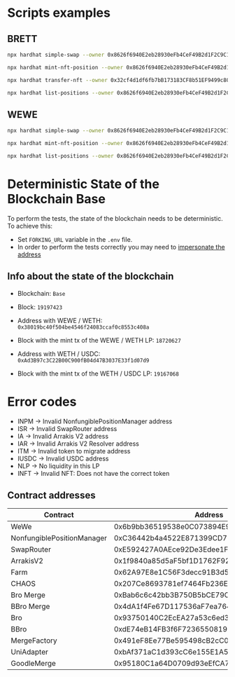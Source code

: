 # Scripts examples

## BRETT

```bash
npx hardhat simple-swap --owner 0x8626f6940E2eb28930eFb4CeF49B2d1F2C9C1199 --asset 0x532f27101965dd16442E59d40670FaF5eBB142E4 --network localhost
```

```bash
npx hardhat mint-nft-position --owner 0x8626f6940E2eb28930eFb4CeF49B2d1F2C9C1199 --asset 0x532f27101965dd16442E59d40670FaF5eBB142E4 --network localhost
```

```bash
npx hardhat transfer-nft --owner 0x32cf4d1df6fb7bB173183CF8b51EF9499c803634 --newowner 0x8626f6940E2eb28930eFb4CeF49B2d1F2C9C1199 --tokenid 888441
```

```bash
npx hardhat list-positions --owner 0x8626f6940E2eb28930eFb4CeF49B2d1F2C9C1199 --network localhost
```

## WEWE

```bash
npx hardhat simple-swap --owner 0x8626f6940E2eb28930eFb4CeF49B2d1F2C9C1199 --network localhost
```

```bash
npx hardhat mint-nft-position --owner 0x8626f6940E2eb28930eFb4CeF49B2d1F2C9C1199 --network localhost
```

```bash
npx hardhat list-positions --owner 0x8626f6940E2eb28930eFb4CeF49B2d1F2C9C1199 --network localhost
```

# Deterministic State of the Blockchain Base

To perform the tests, the state of the blockchain needs to be deterministic. To achieve this:

- Set `FORKING_URL` variable in the `.env` file.
- In order to perform the tests correctly you may need to [impersonate the address](https://hardhat.org/hardhat-network/docs/guides/forking-other-networks#impersonating-accounts)

## Info about the state of the blockchain

- Blockchain: `Base`
- Block: `19197423`

- Address with WEWE / WETH: `0x38019bc40f504be4546f24083ccaf0c8553c408a`
- Block with the mint tx of the WEWE / WETH LP: `18720627`

- Address with WETH / USDC: `0xAd3B97c3C22B00C900fB04d47B3037E33f1d07d9`
- Block with the mint tx of the WETH / USDC LP: `19167068`

# Error codes
- INPM -> Invalid NonfungiblePositionManager address
- ISR -> Invalid SwapRouter address
- IA -> Invalid Arrakis V2 address
- IAR -> Invalid Arrakis V2 Resolver address
- ITM -> Invalid token to migrate address
- IUSDC -> Invalid USDC address
- NLP -> No liquidity in this LP
- INFT -> Invalid NFT: Does not have the correct token

## Contract addresses

| Contract | Address | Network |
| --- | --- | --- |
| WeWe | 0x6b9bb36519538e0C073894E964E90172E1c0B41F | Base |
| NonfungiblePositionManager | 0xC36442b4a4522E871399CD717aBDD847Ab11FE88 | Base |
| SwapRouter | 0xE592427A0AEce92De3Edee1F18E0157C05861564 | Base |
| ArrakisV2 | 0x1f9840a85d5aF5bf1D1762F925BDADdC4201F984 | Base |
| Farm | 0x62A97E8e1C56F3decc91B3d55ddcda466A967CB0 | Base |
| CHAOS | 0x207Ce8693781ef7464Fb236Edf4d3617655675bd | Base |
| Bro Merge | 0xBab6c6c42bb3B750B5bCE79C04677200644dbC2d | Base |
| BBro Merge | 0x4dA1f4Fe67D117536aF7ea7641C729cd23d39fFd | Base |
| Bro | 0x93750140C2EcEA27a53c6ed30380829607815A31 | Base |
| BBro | 0xdE74eB14FB3f6F7236550819934065Acc9890622 | Base |
| MergeFactory | 0x491eF8Ee77Be595498cB2cC07145Df3e28776C23 | Base |
| UniAdapter | 0xbAf371aC1d393cC6e155E1A51Ad8E9d7674151c5 | Base |
| GoodleMerge | 0x95180C1a64D0709d93eEfCA7cf0db8De88070ab8 | Base |